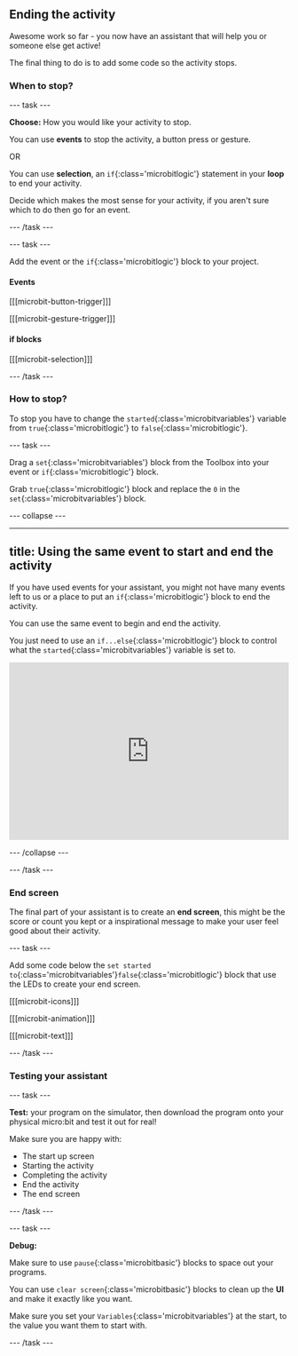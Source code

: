 ## Ending the activity

Awesome work so far - you now have an assistant that will help you or someone else get active!

The final thing to do is to add some code so the activity stops. 

### When to stop?

--- task ---

**Choose:** How you would like your activity to stop.

You can use **events** to stop the activity, a button press or gesture. 

OR

You can use **selection**, an `if`{:class='microbitlogic'} statement in your **loop** to end your activity. 

Decide which makes the most sense for your activity, if you aren't sure which to do then go for an event. 

--- /task ---

--- task ---

Add the event or the `if`{:class='microbitlogic'} block to your project. 

#### Events

[[[microbit-button-trigger]]]

[[[microbit-gesture-trigger]]]

#### if blocks

[[[microbit-selection]]]

--- /task ---

### How to stop?

To stop you have to change the `started`{:class='microbitvariables'} variable from `true`{:class='microbitlogic'} to `false`{:class='microbitlogic'}. 

--- task ---

Drag a `set`{:class='microbitvariables'} block from the Toolbox into your event or `if`{:class='microbitlogic'} block. 

Grab `true`{:class='microbitlogic'} block and replace the `0` in the `set`{:class='microbitvariables'} block.

--- collapse ---

---
title: Using the same event to start and end the activity
---

If you have used events for your assistant, you might not have many events left to us or a place to put an `if`{:class='microbitlogic'} block to end the activity.

You can use the same event to begin and end the activity. 

You just need to use an `if...else`{:class='microbitlogic'} block to control what the `started`{:class='microbitvariables'} variable is set to. 

<div style="position:relative;height:calc(250px + 5em);width:100%;overflow:hidden;"><iframe style="position:relative;top:0;left:0;width:100%;height:100%;" src="https://makecode.microbit.org/---codeembed#pub:_cqUVAkDFMEDe" allowfullscreen="allowfullscreen" frameborder="0" sandbox="allow-scripts allow-same-origin"></iframe></div>

--- /collapse ---

--- /task ---

### End screen

The final part of your assistant is to create an **end screen**, this might be the score or count you kept or a inspirational message to make your user feel good about their activity. 

--- task ---

Add some code below the `set started to`{:class='microbitvariables'}`false`{:class='microbitlogic'} block that use the LEDs to create your end screen. 

[[[microbit-icons]]]

[[[microbit-animation]]]

[[[microbit-text]]]

--- /task ---

### Testing your assistant

--- task ---

**Test:** your program on the simulator, then download the program onto your physical micro:bit and test it out for real!

Make sure you are happy with:
+ The start up screen
+ Starting the activity
+ Completing the activity
+ End the activity
+ The end screen

--- /task ---

--- task ---

**Debug:**

Make sure to use `pause`{:class='microbitbasic'} blocks to space out your programs. 

You can use `clear screen`{:class='microbitbasic'} blocks to clean up the **UI** and make it exactly like you want. 

Make sure you set your `Variables`{:class='microbitvariables'} at the start, to the value you want them to start with. 

--- /task ---
